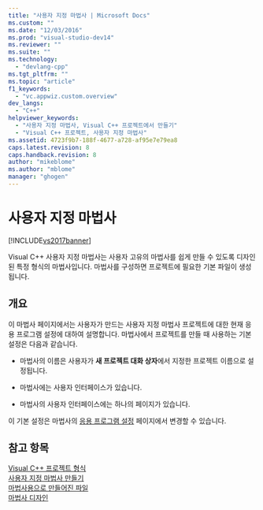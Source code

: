 ```yaml
---
title: "사용자 지정 마법사 | Microsoft Docs"
ms.custom: ""
ms.date: "12/03/2016"
ms.prod: "visual-studio-dev14"
ms.reviewer: ""
ms.suite: ""
ms.technology: 
  - "devlang-cpp"
ms.tgt_pltfrm: ""
ms.topic: "article"
f1_keywords: 
  - "vc.appwiz.custom.overview"
dev_langs: 
  - "C++"
helpviewer_keywords: 
  - "사용자 지정 마법사, Visual C++ 프로젝트에서 만들기"
  - "Visual C++ 프로젝트, 사용자 지정 마법사"
ms.assetid: 4723f9b7-188f-4677-a728-af95e7e79ea8
caps.latest.revision: 8
caps.handback.revision: 8
author: "mikeblome"
ms.author: "mblome"
manager: "ghogen"
---
```

# 사용자 지정 마법사
[!INCLUDE[vs2017banner](../assembler/inline/includes/vs2017banner.md)]

Visual C\+\+ 사용자 지정 마법사는 사용자 고유의 마법사를 쉽게 만들 수 있도록 디자인된 특정 형식의 마법사입니다.  마법사를 구성하면 프로젝트에 필요한 기본 파일이 생성됩니다.  
  
## 개요  
 이 마법사 페이지에서는 사용자가 만드는 사용자 지정 마법사 프로젝트에 대한 현재 응용 프로그램 설정에 대하여 설명합니다.  마법사에서 프로젝트를 만들 때 사용하는 기본 설정은 다음과 같습니다.  
  
-   마법사의 이름은 사용자가 **새 프로젝트 대화 상자**에서 지정한 프로젝트 이름으로 설정됩니다.  
  
-   마법사에는 사용자 인터페이스가 있습니다.  
  
-   마법사의 사용자 인터페이스에는 하나의 페이지가 있습니다.  
  
 이 기본 설정은 마법사의 [응용 프로그램 설정](../ide/application-settings-custom-wizard.md) 페이지에서 변경할 수 있습니다.  
  
## 참고 항목  
 [Visual C\+\+ 프로젝트 형식](../ide/visual-cpp-project-types.md)   
 [사용자 지정 마법사 만들기](../ide/creating-a-custom-wizard.md)   
 [마법사용으로 만들어진 파일](../ide/files-created-for-your-wizard.md)   
 [마법사 디자인](../ide/designing-a-wizard.md)